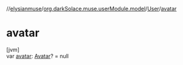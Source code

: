 //[elysianmuse](../../../index.md)/[org.darkSolace.muse.userModule.model](../index.md)/[User](index.md)/[avatar](avatar.md)

# avatar

[jvm]\
var [avatar](avatar.md): [Avatar](../-avatar/index.md)? = null
